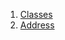 1.  [Classes](models_organization_org_info_address/#classes)
2.  [Address](models_organization_org_info_address/Address-class.html)
